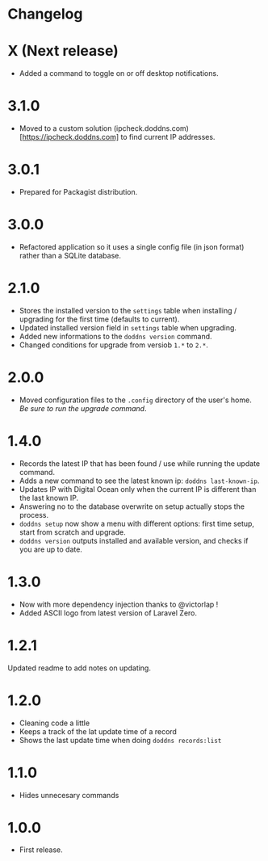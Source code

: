 # Changelog

# X (Next release)
- Added a command to toggle on or off desktop notifications.

# 3.1.0
- Moved to a custom solution (ipcheck.doddns.com)[https://ipcheck.doddns.com] to find current IP addresses.

# 3.0.1
- Prepared for Packagist distribution.

# 3.0.0
- Refactored application so it uses a single config file (in json format) rather than a SQLite database.

# 2.1.0
- Stores the installed version to the `settings` table when installing / upgrading for the first time (defaults to current).
- Updated installed version field in `settings` table when upgrading.
- Added new informations to the `doddns version` command.
- Changed conditions for upgrade from versiob `1.*` to `2.*`.
 
# 2.0.0
- Moved configuration files to the `.config` directory of the user's home. *Be sure to run the upgrade command*.

# 1.4.0
- Records the latest IP that has been found / use while running the update command.
- Adds a new command to see the latest known ip: `doddns last-known-ip`.
- Updates IP with Digital Ocean only when the current IP is different than the last known IP.
- Answering no to the database overwrite on setup actually stops the process.
- `doddns setup` now show a menu with different options: first time setup, start from scratch and upgrade.
- `doddns version` outputs installed and available version, and checks if you are up to date.

# 1.3.0
- Now with more dependency injection thanks to @victorlap !
- Added ASCII logo from latest version of Laravel Zero.

# 1.2.1
Updated readme to add notes on updating.

# 1.2.0
- Cleaning code a little
- Keeps a track of the lat update time of a record
- Shows the last update time when doing `doddns records:list`

# 1.1.0
- Hides unnecesary commands

# 1.0.0
- First release.